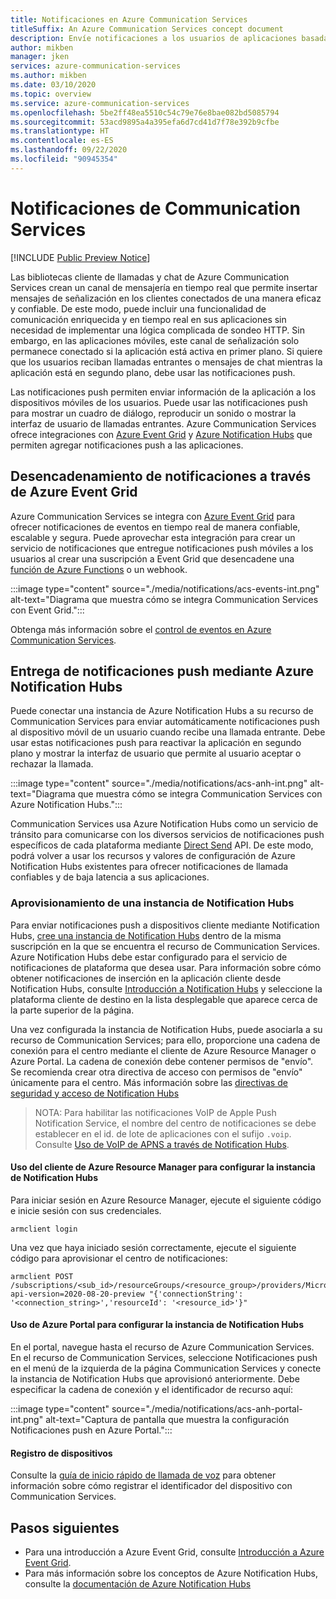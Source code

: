 ```yaml
---
title: Notificaciones en Azure Communication Services
titleSuffix: An Azure Communication Services concept document
description: Envíe notificaciones a los usuarios de aplicaciones basadas en Azure Communication Services.
author: mikben
manager: jken
services: azure-communication-services
ms.author: mikben
ms.date: 03/10/2020
ms.topic: overview
ms.service: azure-communication-services
ms.openlocfilehash: 5be2ff48ea5510c54c79e76e8bae082bd5085794
ms.sourcegitcommit: 53acd9895a4a395efa6d7cd41d7f78e392b9cfbe
ms.translationtype: HT
ms.contentlocale: es-ES
ms.lasthandoff: 09/22/2020
ms.locfileid: "90945354"
---
```

# <a name="communication-services-notifications"></a>Notificaciones de Communication Services

[!INCLUDE [Public Preview Notice](../includes/public-preview-include.md)]

Las bibliotecas cliente de llamadas y chat de Azure Communication Services crean un canal de mensajería en tiempo real que permite insertar mensajes de señalización en los clientes conectados de una manera eficaz y confiable. De este modo, puede incluir una funcionalidad de comunicación enriquecida y en tiempo real en sus aplicaciones sin necesidad de implementar una lógica complicada de sondeo HTTP. Sin embargo, en las aplicaciones móviles, este canal de señalización solo permanece conectado si la aplicación está activa en primer plano. Si quiere que los usuarios reciban llamadas entrantes o mensajes de chat mientras la aplicación está en segundo plano, debe usar las notificaciones push.

Las notificaciones push permiten enviar información de la aplicación a los dispositivos móviles de los usuarios. Puede usar las notificaciones push para mostrar un cuadro de diálogo, reproducir un sonido o mostrar la interfaz de usuario de llamadas entrantes. Azure Communication Services ofrece integraciones con [Azure Event Grid](https://docs.microsoft.com/azure/event-grid/overview) y [Azure Notification Hubs](https://docs.microsoft.com/azure/notification-hubs/notification-hubs-push-notification-overview) que permiten agregar notificaciones push a las aplicaciones.

## <a name="trigger-push-notifications-via-azure-event-grid"></a>Desencadenamiento de notificaciones a través de Azure Event Grid

Azure Communication Services se integra con [Azure Event Grid](https://azure.microsoft.com/services/event-grid/) para ofrecer notificaciones de eventos en tiempo real de manera confiable, escalable y segura. Puede aprovechar esta integración para crear un servicio de notificaciones que entregue notificaciones push móviles a los usuarios al crear una suscripción a Event Grid que desencadene una [función de Azure Functions](https://docs.microsoft.com/azure/azure-functions/functions-overview) o un webhook.

:::image type="content" source="./media/notifications/acs-events-int.png" alt-text="Diagrama que muestra cómo se integra Communication Services con Event Grid.":::

Obtenga más información sobre el [control de eventos en Azure Communication Services](./event-handling.md).

## <a name="deliver-push-notifications-via-azure-notification-hubs"></a>Entrega de notificaciones push mediante Azure Notification Hubs

Puede conectar una instancia de Azure Notification Hubs a su recurso de Communication Services para enviar automáticamente notificaciones push al dispositivo móvil de un usuario cuando recibe una llamada entrante. Debe usar estas notificaciones push para reactivar la aplicación en segundo plano y mostrar la interfaz de usuario que permite al usuario aceptar o rechazar la llamada. 

:::image type="content" source="./media/notifications/acs-anh-int.png" alt-text="Diagrama que muestra cómo se integra Communication Services con Azure Notification Hubs.":::

Communication Services usa Azure Notification Hubs como un servicio de tránsito para comunicarse con los diversos servicios de notificaciones push específicos de cada plataforma mediante [Direct Send](https://docs.microsoft.com/rest/api/notificationhubs/direct-send) API. De este modo, podrá volver a usar los recursos y valores de configuración de Azure Notification Hubs existentes para ofrecer notificaciones de llamada confiables y de baja latencia a sus aplicaciones.

### <a name="notification-hub-provisioning"></a>Aprovisionamiento de una instancia de Notification Hubs 

Para enviar notificaciones push a dispositivos cliente mediante Notification Hubs, [cree una instancia de Notification Hubs](https://docs.microsoft.com/azure/notification-hubs/create-notification-hub-portal) dentro de la misma suscripción en la que se encuentra el recurso de Communication Services. Azure Notification Hubs debe estar configurado para el servicio de notificaciones de plataforma que desea usar. Para información sobre cómo obtener notificaciones de inserción en la aplicación cliente desde Notification Hubs, consulte [Introducción a Notification Hubs](https://docs.microsoft.com/azure/notification-hubs/ios-sdk-get-started) y seleccione la plataforma cliente de destino en la lista desplegable que aparece cerca de la parte superior de la página.

Una vez configurada la instancia de Notification Hubs, puede asociarla a su recurso de Communication Services; para ello, proporcione una cadena de conexión para el centro mediante el cliente de Azure Resource Manager o Azure Portal. La cadena de conexión debe contener permisos de "envío". Se recomienda crear otra directiva de acceso con permisos de "envío" únicamente para el centro. Más información sobre las [directivas de seguridad y acceso de Notification Hubs](https://docs.microsoft.com/azure/notification-hubs/notification-hubs-push-notification-security)

> NOTA:  Para habilitar las notificaciones VoIP de Apple Push Notification Service, el nombre del centro de notificaciones se debe establecer en el id. de lote de aplicaciones con el sufijo `.voip`. Consulte [Uso de VoIP de APNS a través de Notification Hubs](https://docs.microsoft.com/azure/notification-hubs/voip-apns).

#### <a name="using-the-azure-resource-manager-client-to-configure-the-notification-hub"></a>Uso del cliente de Azure Resource Manager para configurar la instancia de Notification Hubs

Para iniciar sesión en Azure Resource Manager, ejecute el siguiente código e inicie sesión con sus credenciales.

```console
armclient login
```

 Una vez que haya iniciado sesión correctamente, ejecute el siguiente código para aprovisionar el centro de notificaciones:

```console
armclient POST /subscriptions/<sub_id>/resourceGroups/<resource_group>/providers/Microsoft.Communication/CommunicationServices/<resource_id>/linkNotificationHub?api-version=2020-08-20-preview "{'connectionString': '<connection_string>','resourceId': '<resource_id>'}"
```

#### <a name="using-the-azure-portal-to-configure-the-notification-hub"></a>Uso de Azure Portal para configurar la instancia de Notification Hubs

En el portal, navegue hasta el recurso de Azure Communication Services. En el recurso de Communication Services, seleccione Notificaciones push en el menú de la izquierda de la página Communication Services y conecte la instancia de Notification Hubs que aprovisionó anteriormente. Debe especificar la cadena de conexión y el identificador de recurso aquí:

:::image type="content" source="./media/notifications/acs-anh-portal-int.png" alt-text="Captura de pantalla que muestra la configuración Notificaciones push en Azure Portal.":::

#### <a name="device-registration"></a>Registro de dispositivos 

Consulte la [guía de inicio rápido de llamada de voz](../quickstarts/voice-video-calling/getting-started-with-calling.md) para obtener información sobre cómo registrar el identificador del dispositivo con Communication Services.

## <a name="next-steps"></a>Pasos siguientes

* Para una introducción a Azure Event Grid, consulte [Introducción a Azure Event Grid](https://docs.microsoft.com/azure/event-grid/overview).
* Para más información sobre los conceptos de Azure Notification Hubs, consulte la [documentación de Azure Notification Hubs](https://docs.microsoft.com/azure/notification-hubs/)
